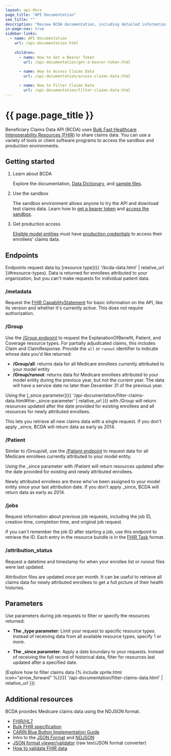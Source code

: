 ```yaml
---
layout: api-docs
page_title: "API Documentation"
seo_title: ""
description: "Review BCDA documentation, including detailed information on endpoints, FHIR resources, and instructions on how to access claims data."
in-page-nav: true
sidebar-links: 
  - name: API Documentation
    url: /api-documentation.html
    
    children:
      - name: How to Get a Bearer Token
        url: /api-documentation/get-a-bearer-token.html
        
      - name: How to Access Claims Data
        url: /api-documentation/access-claims-data.html

      - name: How to Filter Claims Data
        url: /api-documentation/filter-claims-data.html
---
```


# {{ page.page_title }}

Beneficiary Claims Data API (BCDA) uses <a href="https://hl7.org/fhir/uv/bulkdata/" target="_blank" rel="noopener noreferrer">Bulk Fast Healthcare Interoperability Resources (FHIR)</a> to share claims data. You can use a variety of tools or client software programs to access the sandbox and production environments.

## Getting started

<ol class="usa-process-list margin-top-1 docs-process-list">
  <li class="usa-process-list__item">
    <p class="usa-process-list__heading">Learn about BCDA</p>
    <p>
      Explore the documentation, <a href="{{ '/bcda-data.html#data-dictionary' | relative_url }}">Data Dictionary</a>, and <a href="{{ '/bcda-data.html#sample-files' | relative_url }}">sample files</a>.
    </p>
  </li>
  <li class="usa-process-list__item">
    <p class="usa-process-list__heading">Use the sandbox</p>
    <p>
      The sandbox environment allows anyone to try the API and download test claims data. Learn how to <a href="{{ '/api-documentation/get-a-bearer-token.html' | relative_url }}">get a bearer token</a> and <a href="{{ '/api-documentation/access-claims-data.html' | relative_url }}">access the sandbox</a>.  
    </p>
  </li>
  <li class="usa-process-list__item docs-final-item">
    <p class="usa-process-list__heading">Get production access</p>
    <p>
      <a href="{{ '/index.html#eligible-model-entities' | relative_url }}">Eligible model entities</a> must have <a href="{{ '/production-access.html' | relative_url }}">production credentials</a> to access their enrollees' claims data. 
    </p>
  </li>
</ol>

## Endpoints

Endpoints request data by [resource type]({{ '/bcda-data.html' | relative_url }}#resource-types). Data is returned for enrollees attributed to your organization, but you can't make requests for individual patient data. 

### /metadata

Request the  <a href="https://hl7.org/fhir/R4/capabilitystatement.html" target="_blank" rel="noopener noreferrer">FHIR CapabilityStatement</a> for basic information on the API, like its version and whether it's currently active. This does not require authorization. 

### /Group
Use the  <a href="https://build.fhir.org/ig/HL7/bulk-data/export.html#endpoint---group-of-patients" target="_blank" rel="noopener noreferrer">/Group endpoint</a> to request the ExplanationOfBenefit, Patient, and Coverage resource types. For partially adjudicated claims, this includes Claim and ClaimResponse. Provide the `all` or `runout` identifier to indicate whose data you'd like returned: 

- **/Group/all**: returns data for all Medicare enrollees currently attributed to your model entity
- **/Group/runout**: returns data for Medicare enrollees attributed to your model entity during the previous year, but not the current year. The data will have a service date no later than December 31 of the previous year.

Using the [_since parameter]({{ '/api-documentation/filter-claims-data.html#the-_since-parameter' | relative_url }}) with /Group will return resources updated after the date provided for existing enrollees and all resources for newly attributed enrollees. 

This lets you retrieve all new claims data with a single request. If you don't apply _since, BCDA will return data as early as 2014.

### /Patient

Similar to /Group/all, use the <a href="https://build.fhir.org/ig/HL7/bulk-data/export.html#endpoint---all-patients" target="_blank" rel="noopener noreferrer">/Patient endpoint</a> to request data for all Medicare enrollees currently attributed to your model entity.

Using the _since parameter with /Patient will return resources updated after the date provided for existing and newly attributed enrollees. 

Newly attributed enrollees are those who've been assigned to your model entity since your last attribution date. If you don't apply _since, BCDA will return data as early as 2014.

### /jobs

Request information about previous job requests, including the job ID, creation time, completion time, and original job request. 

If you can't remember the job ID after starting a job, use this endpoint to retrieve the ID. Each entry in the resource bundle is in the <a href="https://www.hl7.org/fhir/task.html" target="_blank" rel="noopener noreferrer">FHIR Task</a> format.

### /attribution_status

Request a datetime and timestamp for when your enrollee list or runout files were last updated. 

Attribution files are updated once per month. It can be useful to retrieve all claims data for newly attributed enrollees to get a full picture of their health histories. 

## Parameters

Use parameters during job requests to filter or specify the resources returned:

- **The _type parameter**: Limit your request to specific resource types. Instead of receiving data from all available resource types, specify 1 or more. 

- **The _since parameter**: Apply a date boundary to your requests. Instead of receiving the full record of historical data, filter for resources last updated after a specified date. 

[Explore how to filter claims data {% include sprite.html icon="arrow_forward" %}]({{ '/api-documentation/filter-claims-data.html' | relative_url }})

## Additional resources

BCDA provides Medicare claims data using the NDJSON format.

- <a href="https://www.hl7.org/fhir/" target="_blank" rel="noopener noreferrer">FHIR/HL7</a>
- <a href="https://build.fhir.org/ig/HL7/VhDir/bulk-data.html" target="_blank" rel="noopener noreferrer">Bulk FHIR specification</a>
- <a href="https://www.hl7.org/fhir/us/carin-bb/" target="_blank" rel="noopener noreferrer">CARIN Blue Button Implementation Guide</a>
- Intro to the <a href="https://www.json.org/json-en.html" target="_blank" rel="noopener noreferrer">JSON Format</a> and <a href="https://github.com/ndjson/ndjson-spec/" target="_blank" rel="noopener noreferrer">NDJSON</a>
- <a href="https://jsonlint.com/" target="_blank" rel="noopener noreferrer">JSON format viewer/validator</a> (raw text/JSON format converter)
- <a href="https://hl7.org/fhir/R4/validation.html" target="_blank" rel="noopener noreferrer">How to validate FHIR data</a>